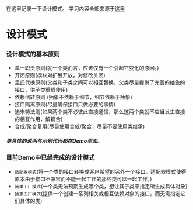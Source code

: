 在这里记录一下设计模式。
学习内容全部来源于[这里](https://github.com/YouXianMing/iOS-Design-Patterns) 

# 设计模式

### 设计模式的基本原则
- 单一职责原则(就一个类而言，应该仅有一个引起它变化的原因。)
- 开闭原则(模块对扩展开放，对修改关闭)
- 里氏代换原则(父类和子类之间可以相互替换，父类尽量提供了完善的抽象的接口，供子类重载使用)
- 依赖倒转原则 (抽象不依赖于细节，细节依赖于抽象)
- 接口隔离原则(尽量确保接口只做必要的事情)
- 迪米特法则(如果两个类不必彼此直接通信，那么这两个类就不应当发生直接的相互作用，解耦合)
- 合成/聚合复用(尽量使用合成/聚合，尽量不要使用类继承)

##### 更具体的说明与示例代码都在Demo里面。


### 目前Demo中已经完成的设计模式

- `适配器模式`(将一个类的接口转换成客户希望的另外一个接口。适配器模式使得原本由于接口不兼容而不能一起工作的那些类可以一起工作。)
- `简单工厂模式`(一个类无法预期生成哪个类，想让其子类来指定所生成具体对象)
- `抽象工厂模式`(提供一个创建一系列相关或相互依赖对象的接口，而无需指定它们具体的类)
